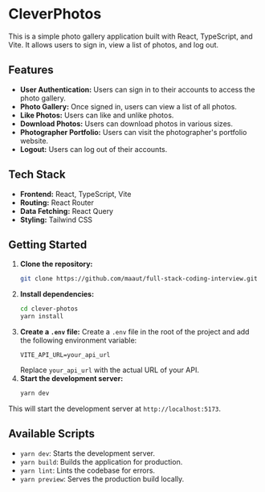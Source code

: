 # CleverPhotos

This is a simple photo gallery application built with React, TypeScript, and Vite. It allows users to sign in, view a list of photos, and log out.

## Features

- **User Authentication:** Users can sign in to their accounts to access the photo gallery.
- **Photo Gallery:** Once signed in, users can view a list of all photos.
- **Like Photos:** Users can like and unlike photos.
- **Download Photos:** Users can download photos in various sizes.
- **Photographer Portfolio:** Users can visit the photographer's portfolio website.
- **Logout:** Users can log out of their accounts.

## Tech Stack

- **Frontend:** React, TypeScript, Vite
- **Routing:** React Router
- **Data Fetching:** React Query
- **Styling:** Tailwind CSS

## Getting Started

1. **Clone the repository:**
   ```bash
   git clone https://github.com/maaut/full-stack-coding-interview.git
   ```
2. **Install dependencies:**
   ```bash
   cd clever-photos
   yarn install
   ```
3. **Create a `.env` file:**
   Create a `.env` file in the root of the project and add the following environment variable:
   ```
   VITE_API_URL=your_api_url
   ```
   Replace `your_api_url` with the actual URL of your API.
4. **Start the development server:**
   ```bash
   yarn dev
   ```

This will start the development server at `http://localhost:5173`.

## Available Scripts

- `yarn dev`: Starts the development server.
- `yarn build`: Builds the application for production.
- `yarn lint`: Lints the codebase for errors.
- `yarn preview`: Serves the production build locally.

